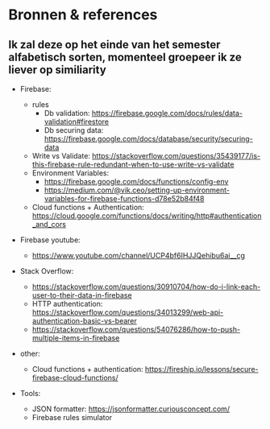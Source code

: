 # Bronnen & references
## Ik zal deze op het einde van het semester alfabetisch sorten, momenteel groepeer ik ze liever op similiarity

* Firebase:
	* rules
		* Db validation: https://firebase.google.com/docs/rules/data-validation#firestore
		* Db securing data: https://firebase.google.com/docs/database/security/securing-data
	* Write vs Validate: https://stackoverflow.com/questions/35439177/is-this-firebase-rule-redundant-when-to-use-write-vs-validate
	* Environment Variables:
		* https://firebase.google.com/docs/functions/config-env
		* https://medium.com/@vik.ceo/setting-up-environment-variables-for-firebase-functions-d78e52b84f48
	* Cloud functions + Authentication: https://cloud.google.com/functions/docs/writing/http#authentication_and_cors


* Firebase youtube:
	* https://www.youtube.com/channel/UCP4bf6IHJJQehibu6ai__cg

* Stack Overflow:
	* https://stackoverflow.com/questions/30910704/how-do-i-link-each-user-to-their-data-in-firebase
	* HTTP authentication: https://stackoverflow.com/questions/34013299/web-api-authentication-basic-vs-bearer
	* https://stackoverflow.com/questions/54076286/how-to-push-multiple-items-in-firebase
	
* other:
	* Cloud functions + authentication: https://fireship.io/lessons/secure-firebase-cloud-functions/

* Tools:
	* JSON formatter: https://jsonformatter.curiousconcept.com/
	* Firebase rules simulator